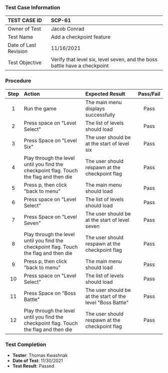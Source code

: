 ### Test Case Information

| TEST CASE ID | SCP-61 |
| :--- | :--- |
| Owner of Test | Jacob Conrad |
| Test Name | Add a checkpoint feature |
| Date of Last Revision | 11/16/2021 |
| Test Objective | Verify that level six, level seven, and the boss battle have a checkpoint|

### Procedure

|Step | Action | Expected Result | Pass/Fail     |
|:---:| :---        |    :----  | :---: |
|1|Run the game|The main menu displays successfully|Pass|
|2|Press space on "Level Select"|The list of levels should load|Pass|
|3|Press Space on "Level Six"|The user should be at the start of level six|Pass|
|4|Play through the level until you find the checkpoint flag. Touch the flag and then die|The user should respawn at the checkpoint flag|Pass|
|5|Press p, then click "back to menu"|The main menu should load|Pass|
|6|Press space on "Level Select"|The list of levels should load|Pass|
|7|Press Space on "Level Seven"|The user should be at the start of level seven|Pass|
|8|Play through the level until you find the checkpoint flag. Touch the flag and then die|The user should respawn at the checkpoint flag|Pass|
|9|Press p, then click "back to menu"|The main menu should load|Pass|
|10|Press space on "Level Select"|The list of levels should load|Pass|
|11|Press Space on "Boss Battle"|The user should be at the start of the level "Boss Battle"|Pass|
|12|Play through the level until you find the checkpoint flag. Touch the flag and then die|The user should respawn at the checkpoint flag|Pass|

### Test Completion

- **Tester**: Thomas Kwashnak
- **Date of Test**: 11/30/2021
- **Test Result**: Passed